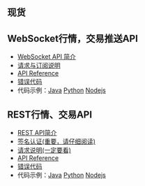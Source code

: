 
## 现货

## WebSocket行情，交易推送API

* [WebSocket API 简介]()
* [请求与订阅说明]()
* [API Reference]()
* [错误代码]()
* 代码示例：[Java]() [Python]() [Nodejs]()

## REST行情、交易API


* [REST API简介]()
* [签名认证(重要，请仔细阅读)]()
* [请求说明(一定要看)]()
* [API Reference]()
* [错误代码]()
* 代码示例：[Java]() [Python]() [Nodejs]()